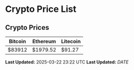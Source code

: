 # Crypto Price List

## Crypto Prices
| Bitcoin | Ethereum | Litecoin |
| ------- | -------- | -------- |
| $83912 | $1979.52 | $91.27 |
**Last Updated:** 2025-03-22 23:22 UTC
**Last Updated:** $DATE$
